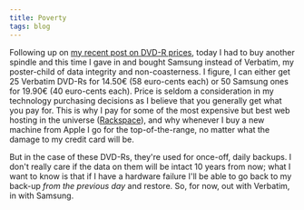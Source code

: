 ```yaml
---
title: Poverty
tags: blog
---
```


Following up on [my recent post on DVD-R prices](http://www.wincent.com/a/about/wincent/weblog/archives/2006/02/dvdr_prices.php), today I had to buy another spindle and this time I gave in and bought Samsung instead of Verbatim, my poster-child of data integrity and non-coasterness. I figure, I can either get 25 Verbatim DVD-Rs for 14.50€ (58 euro-cents each) or 50 Samsung ones for 19.90€ (40 euro-cents each). Price is seldom a consideration in my technology purchasing decisions as I believe that you generally get what you pay for. This is why I pay for some of the most expensive but best web hosting in the universe ([Rackspace](http://www.wincent.com/a/about/wincent/weblog/archives/2005/11/some_words_of_p.php)), and why whenever I buy a new machine from Apple I go for the top-of-the-range, no matter what the damage to my credit card will be.

But in the case of these DVD-Rs, they're used for once-off, daily backups. I don't really care if the data on them will be intact 10 years from now; what I want to know is that if I have a hardware failure I'll be able to go back to my back-up _from the previous day_ and restore. So, for now, out with Verbatim, in with Samsung.
